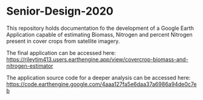 # Senior-Design-2020
This repository holds documentation fo the development of a Google Earth Application capable of estimating Biomass, Nitrogen and percent Nitrogen present in cover crops from satellite imagery. 

The final application can be accessed here: https://rileytim413.users.earthengine.app/view/covercrop-biomass-and-nitrogen-estimator

The application source code for a deeper analysis can be accessed here: https://code.earthengine.google.com/4aaa127fa5e6daa37a6986a94de0c7eb


